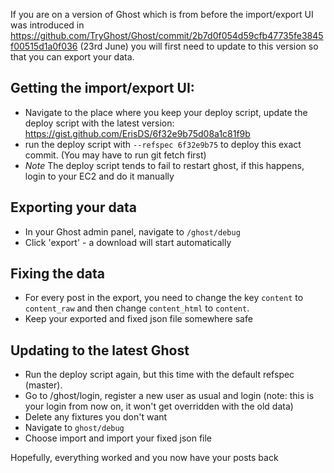 If you are on a version of Ghost which is from before the import/export UI was introduced in https://github.com/TryGhost/Ghost/commit/2b7d0f054d59cfb47735fe3845f00515d1a0f036 (23rd June) you will first need to update to this version so that you can export your data.

## Getting the import/export UI:
* Navigate to the place where you keep your deploy script, update the deploy script with the latest version: https://gist.github.com/ErisDS/6f32e9b75d08a1c81f9b
* run the deploy script with `--refspec 6f32e9b75` to deploy this exact commit. (You may have to run git fetch   first)
* *Note* The deploy script tends to fail to restart ghost, if this happens, login to your EC2 and do it manually

## Exporting your data
* In your Ghost admin panel, navigate to `/ghost/debug`
* Click 'export' - a download will start automatically

## Fixing the data
* For every post in the export, you need to change the key `content` to `content_raw` and then change `content_html` to `content`. 
* Keep your exported and fixed json file somewhere safe

## Updating to the latest Ghost
* Run the deploy script again, but this time with the default refspec (master). 
* Go to /ghost/login, register a new user as usual and login (note: this is your login from now on, it won't get overridden with the old data)
* Delete any fixtures you don't want
* Navigate to `ghost/debug`
* Choose import and import your fixed json file

Hopefully, everything worked and you now have your posts back